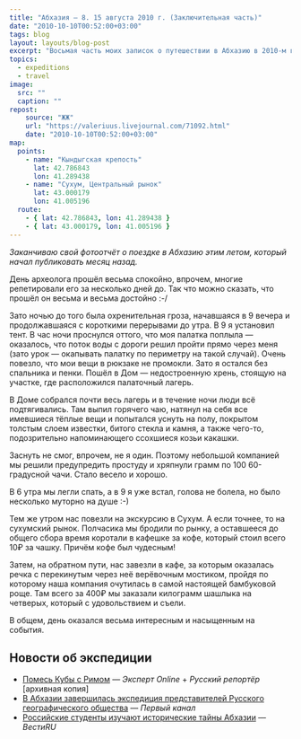 ```yaml
---
title: "Абхазия — 8. 15 августа 2010 г. (Заключительная часть)"
date: "2010-10-10T00:52:00+03:00"
tags: blog
layout: layouts/blog-post
excerpt: "Восьмая часть моих записок о путешествии в Абхазию в 2010-м году и жизни нашей археологической экспедиции."
topics:
  - expeditions
  - travel
image:
  src: ""
  caption: ""
repost:
    source: "ЖЖ"
    url: "https://valeriuus.livejournal.com/71092.html"
    date: "2010-10-10T00:52:00+03:00"
map:
  points:
    - name: "Кындыгская крепость"
      lat: 42.786843
      lon: 41.289438
    - name: "Сухум, Центральный рынок"
      lat: 43.000179
      lon: 41.005196
  route:
    - { lat: 42.786843, lon: 41.289438 }
    - { lat: 43.000179, lon: 41.005196 }
---
```


*Заканчиваю свой фотоотчёт о поездке в Абхазию этим летом, который начал публиковать месяц назад.*

<p class="drop-cap">
День археолога прошёл весьма спокойно, впрочем, многие репетировали его за несколько дней до. Так что можно сказать, что прошёл он весьма и весьма достойно :-/  
</p>

Зато ночью до того была охренительная гроза, начавшаяся в 9 вечера и продолжавшаяся с короткими перерывами до утра. В 9 я установил тент. В час ночи проснулся оттого, что моя палатка поплыла — оказалось, что поток воды с дороги решил пройти прямо через меня (зато урок — окапывать палатку по периметру на такой случай). Очень повезло, что мои вещи в рюкзаке не промокли. Зато я остался без спальника и пенки. Пошёл в Дом — недостроенную хрень, стоящую на участке, где расположился палаточный лагерь.

В Доме собрался почти весь лагерь и в течение ночи люди всё подтягивались. Там выпил горячего чаю, натянул на себя все имевшиеся тёплые вещи и попытался уснуть на полу, покрытом толстым слоем известки, битого стекла и камня, а также чего-то, подозрительно напоминающего ссохшиеся козьи какашки.  

Заснуть не смог, впрочем, не я один. Поэтому небольшой компанией мы решили предупредить простуду и хряпнули грамм по 100 60-градусной чачи. Стало весело и хорошо.

В 6 утра мы легли спать, а в 9 я уже встал, голова не болела, но было несколько муторно на душе :-)  
  
Тем же утром нас повезли на экскурсию в Сухум. А если точнее, то на сухумский рынок. Полчасика мы бродили по рынку, а оставшееся до общего сбора время коротали в кафешке за кофе, который стоил всего 10₽ за чашку. Причём кофе был чудесным!

Затем, на обратном пути, нас завезли в кафе, за которым оказалась речка с перекинутым через неё верёвочным мостиком, пройдя по которому наша компания очутилась в самой настоящей бамбуковой роще. Там всего за 400₽ мы заказали килограмм шашлыка на четверых, который с удовольствием и съели.

В общем, день оказался весьма интересным и насыщенным на события.

## Новости об экспедиции

- [Помесь Кубы с Римом](https://web.archive.org/web/20200919022543/https://expert.ru/russian_reporter/2010/35/arheologi/) — <cite>Эксперт Online</cite> + <cite>Русский репортёр</cite> [архивная копия]
- [В Абхазии завершилась экспедиция представителей Русского географического общества](https://www.1tv.ru/news/2010-08-22/142848-v_abhazii_zavershilas_ekspeditsiya_predstaviteley_russkogo_geograficheskogo_obschestva) — <cite>Первый канал</cite>
- [Российские студенты изучают исторические тайны Абхазии](https://www.vesti.ru/article/2053469) — <cite>ВестиRU</cite>
